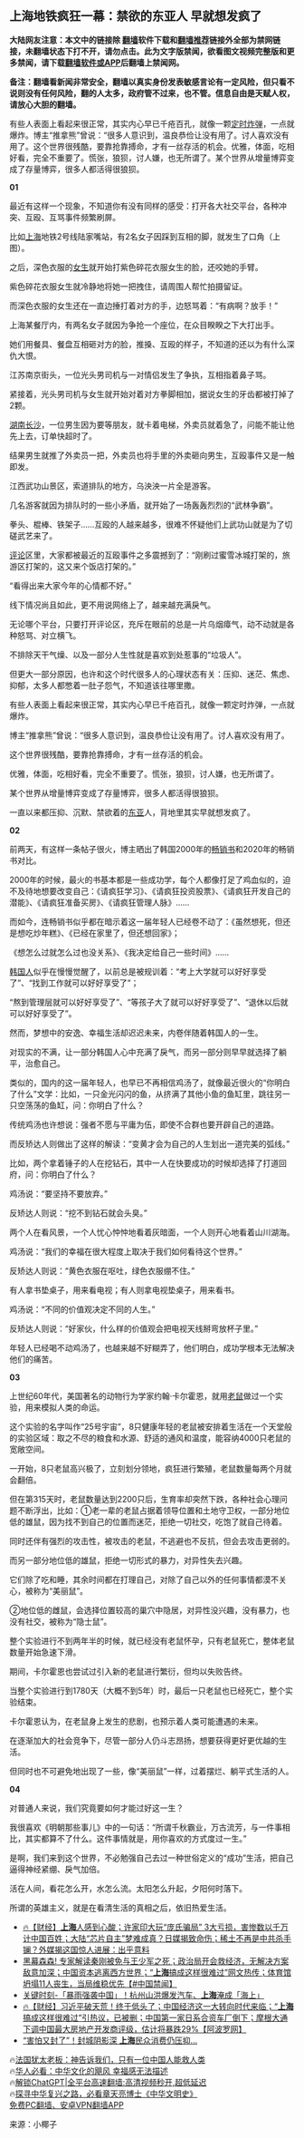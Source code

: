  <!-- 面包屑导航 --> <h2>上海地铁疯狂一幕：禁欲的东亚人 早就想发疯了</h2> <p class="notice"><b>大陆网友注意：本文中的链接除 <a href="https://github.com/bannedbook/fanqiang" >翻墙</a>软件下载和<a href="https://github.com/killgcd/justmysocks/blob/master/README.md">翻墙推荐</a>链接外全部为禁网链接，未翻墙状态下打不开，请勿点击。此为文字版禁闻，欲看图文视频完整版和更多禁闻，请下载<a href="https://github.com/bannedbook/fanqiang">翻墙软件或APP</a>后翻墙上禁闻网。</p><p>备注：翻墙看新闻非常安全，翻墙以真实身份发表敏感言论有一定风险，但只看不说则没有任何风险，翻的人太多，政府管不过来，也不管。信息自由是天赋人权，请放心大胆的翻墙。</b></p>  <div class="entry"> <p id="summary">有些人表面上看起来很正常，其实内心早已千疮百孔，就像一颗<a href="https://www.bannedbook.org/bnews/tag/%E5%AE%9A%E6%97%B6%E7%82%B8%E5%BC%B9/" class="st_tag internal_tag" rel="tag" title="标签 定时炸弹 下的日志">定时炸弹</a>，一点就爆炸。博主“推拿熊”曾说：“很多人意识到，温良恭俭让没有用了。讨人喜欢没有用了。这个世界很残酷，要靠抢靠搏命，才有一丝存活的机会。优雅，体面，吃相好看，完全不重要了。慌张，狼狈，讨人嫌，也无所谓了。某个世界从增量博弈变成了存量博弈，很多人都活得很狼狈。</p> <p id="conimg"><strong>01</strong></p> <p>最近有这样一个现象，不知道你有没有同样的感受：打开各大社交平台，各种冲突、互殴、互骂事件频繁刷屏。</p> <p>比如<a href="https://www.bannedbook.org/bnews/tag/%e4%b8%8a%e6%b5%b7/" class="st_tag internal_tag" rel="tag" title="标签 上海 下的日志">上海</a>地铁2号线陆家嘴站，有2名女子因踩到互相的脚，就发生了口角（上图）。</p> <p>之后，深色衣服的<a href="https://www.bannedbook.org/bnews/tag/%e5%a5%b3%e7%94%9f/" class="st_tag internal_tag" rel="tag" title="标签 女生 下的日志">女生</a>就开始打紫色碎花衣服女生的脸，还咬她的手臂。</p> <p>紫色碎花衣服女生就冷静地将她一把拽住，请周围人帮忙拍摄留证。</p> <p>而深色衣服的女生还在一直边捶打着对方的手，边怒骂着：“有病啊？放手！”</p> <p>上海某餐厅内，有两名女子就因为争抢一个座位，在众目睽睽之下大打出手。</p> <p>她们用餐具、餐盘互相砸对方的脸，推搡、互殴的样子，不知道的还以为有什么深仇大恨。</p> <p>江苏南京街头，一位光头男司机与一对情侣发生了争执，互相指着鼻子骂。</p> <p>紧接着，光头男司机与女生就开始对着对方拳脚相加，据说女生的牙齿都被打掉了2颗。</p> <p><a href="https://www.bannedbook.org/bnews/tag/%e6%b9%96%e5%8d%97%e9%95%bf%e6%b2%99/" class="st_tag internal_tag" rel="tag" title="标签 湖南长沙 下的日志">湖南长沙</a>，一位男生因为要等朋友，就卡着电梯，外卖员就着急了，问能不能让他先上去，订单快超时了。</p> <p>结果男生就推了外卖员一把，外卖员也将手里的外卖砸向男生，互殴事件又是一触即发。</p> <p>江西武功山景区，索道排队的地方，乌泱泱一片全是游客。</p> <p>几名游客就因为排队时的一些小矛盾，就开始了一场轰轰烈烈的“武林争霸”。</p> <p>拳头、棍棒、铁架子&#8230;&#8230;互殴的人越来越多，很难不怀疑他们上武功山就是为了切磋武艺来了。</p> <p><span class='wp_keywordlink_affiliate'><a href="https://www.bannedbook.org/bnews/comments/" title="新闻评论" target="_blank">评论</a></span>区里，大家都被最近的互殴事件之多震撼到了：“刚刷过蜜雪冰城打架的，旅游区打架的，这又来个饭店打架的。”</p> <p>“看得出来大家今年的心情都不好。”</p> <p>线下情况尚且如此，更不用说网络上了，越来越充满戾气。</p> <p>无论哪个平台，只要打开评论区，充斥在眼前的总是一片乌烟瘴气，动不动就是各种怒骂、对立横飞。</p> <p>不排除天干气燥、以及一部分人生性就是喜欢到处惹事的“垃圾人”。</p> <p>但更大一部分原因，也许和这个时代很多人的心理状态有关：压抑、迷茫、焦虑、抑郁，太多人都憋着一肚子怨气，不知道该往哪里撒。</p> <p>有些人表面上看起来很正常，其实内心早已千疮百孔，就像一颗定时炸弹，一点就爆炸。</p> <p>博主“推拿熊”曾说：“很多人意识到，温良恭俭让没有用了。讨人喜欢没有用了。</p> <p>这个世界很残酷，要靠抢靠搏命，才有一丝存活的机会。</p> <p>优雅，体面，吃相好看，完全不重要了。慌张，狼狈，讨人嫌，也无所谓了。</p> <p>某个世界从增量博弈变成了存量博弈，很多人都活得很狼狈。</p> <p>一直以来都压抑、沉默、禁欲着的<a href="https://www.bannedbook.org/bnews/tag/%e4%b8%9c%e4%ba%9a/" class="st_tag internal_tag" rel="tag" title="标签 东亚 下的日志">东亚</a>人，背地里其实早就想发疯了。</p> <p><strong>02</strong></p> <p>前两天，有这样一条帖子很火，博主晒出了韩国2000年的<a href="https://www.bannedbook.org/bnews/tag/%E7%95%85%E9%94%80%E4%B9%A6/" class="st_tag internal_tag" rel="tag" title="标签 畅销书 下的日志">畅销书</a>和2020年的畅销书对比。</p> <p>2000年的时候，最火的书基本都是一些成功学，每个人都像打足了鸡血似的，迫不及待地想要改变自己：《请疯狂学习》、《请疯狂投资股票》、《请疯狂开发自己的潜能》、《请疯狂准备买房》、《请疯狂管理人脉》&#8230;&#8230;</p> <p>而如今，连畅销书似乎都在暗示着这一届年轻人已经卷不动了：《虽然想死，但还是想吃炒年糕》、《已经在家里了，但还想回家》；</p> <p>《想怎么过就怎么过也没关系》、《我决定给自己一些时间》&#8230;&#8230;</p> <p><a href="https://www.bannedbook.org/bnews/tag/%e9%9f%a9%e5%9b%bd%e4%ba%ba/" class="st_tag internal_tag" rel="tag" title="标签 韩国人 下的日志">韩国人</a>似乎在慢慢觉醒了，以前总是被规训着：“考上大学就可以好好享受了”、“找到工作就可以好好享受了”；</p> <p>“熬到管理层就可以好好享受了”、“等孩子大了就可以好好享受了”、“退休以后就可以好好享受了”。</p> <p>然而，梦想中的安逸、幸福生活却迟迟未来，内卷伴随着韩国人的一生。</p>  <p>对现实的不满，让一部分韩国人心中充满了戾气，而另一部分则早早就选择了躺平，治愈自己。</p> <p>类似的，国内的这一届年轻人，也早已不再相信鸡汤了，就像最近很火的“你明白了什么”文学：比如，一只金光闪闪的鱼，从挤满了其他小鱼的鱼缸里，跳往另一只空荡荡的鱼缸，问：你明白了什么？</p> <p>传统鸡汤也许想说：强者不愿与平庸为伍，即使不合群也要开辟自己的道路。</p> <p>而反矫达人则做出了这样的解读：“变黄才会为自己的人生划出一道完美的弧线。”</p> <p>比如，两个拿着锤子的人在挖钻石，其中一人在快要成功的时候却选择了打道回府，问：你明白了什么？</p> <p>鸡汤说：“要坚持不要放弃。”</p> <p>反矫达人则说：“挖不到钻石就会头臭。”</p> <p>两个人在看风景，一个人忧心忡忡地看着灰暗面，一个人则开心地看着山川湖海。</p> <p>鸡汤说：“我们的幸福在很大程度上取决于我们如何看待这个世界。”</p> <p>反矫达人则说：“黄色衣服在呕吐，绿色衣服绷不住。”</p> <p>有人拿书垫桌子，用来看电视；有人则拿电视垫桌子，用来看书。</p> <p>鸡汤说：“不同的价值观决定不同的人生。”</p> <p>反矫达人则说：“好家伙，什么样的价值观会把电视天线掰弯放杯子里。”</p> <p>年轻人已经喝不动鸡汤了，也越来越不好糊弄了，他们明白，成功学根本无法解决他们的痛苦。</p> <p><strong>03</strong></p> <p>上世纪60年代，美国著名的动物行为学家约翰·卡尔霍恩，就用<a href="https://www.bannedbook.org/bnews/tag/%e8%80%81%e9%bc%a0/" class="st_tag internal_tag" rel="tag" title="标签 老鼠 下的日志">老鼠</a>做过一个实验，用来模拟人类的命运。</p> <p>这个实验的名字叫作“25号宇宙”，8只健康年轻的老鼠被安排着生活在一个天堂般的实验区域：取之不尽的粮食和水源、舒适的通风和温度，能容纳4000只老鼠的宽敞空间。</p> <p>一开始，8只老鼠高兴极了，立刻划分领地，疯狂进行繁殖，老鼠数量每两个月就会翻倍。</p>  <p>但在第315天时，老鼠数量达到2200只后，生育率却突然下跌，各种社会心理问题不断浮出，比如：①老一辈的老鼠占据着领导位置和土地守卫权，一部分地位低的雄鼠，因为找不到自己的位置而迷茫，拒绝一切社交，吃饱了就自己待着。</p> <p>同时还伴有强烈的攻击性，被攻击的老鼠，不逃避也不反抗，但会去攻击更弱的。</p> <p>而另一部分地位低的雄鼠，拒绝一切形式的暴力，对异性失去兴趣。</p> <p>它们除了吃和睡，其余时间都在打理自己，对除了自己以外的任何事情都漠不关心，被称为“美丽鼠”。</p> <p>②地位低的雌鼠，会选择位置较高的巢穴中隐居，对异性没兴趣，没有暴力，也没有社交，被称为“隐士鼠”。</p> <p>整个实验进行不到两年半的时候，就已经没有老鼠怀孕，只有老鼠死亡，整体老鼠数量开始急速下滑。</p> <p>期间，卡尔霍恩也尝试过引入新的老鼠进行繁衍，但均以失败告终。</p> <p>当整个实验进行到1780天（大概不到5年）时，最后一只老鼠也已经死亡，整个实验结束。</p> <p>卡尔霍恩认为，在老鼠身上发生的悲剧，也预示着人类可能遭遇的未来。</p> <p>在逐渐加大的社会竞争下，尽管一部分人仍斗志昂扬，想要获得更好更优越的生活。</p> <p>但同时也不可避免地出现了一些，像“美丽鼠”一样，过着摆烂、躺平式生活的人。</p> <p><strong>04</strong></p> <p>对普通人来说，我们究竟要如何才能过好这一生？</p> <p>我很喜欢《明朝那些事儿》中的一句话：“所谓千秋霸业，万古流芳，与一件事相比，其实都算不了什么。这件事情就是，用你喜欢的方式度过一生。”</p> <p>是啊，我们来到这个世界，不必勉强自己去过一种世俗定义的“成功”生活，把自己逼得神经紧绷、戾气加倍。</p> <p>活在人间，看花怎么开，水怎么流。太阳怎么升起，夕阳何时落下。</p> <p>所谓的英雄主义，就是在看清生活的真相之后，依旧热爱生活。</p> <!--<div id="taboola-mid-1"></div>--><ul class='op-related-articles' title='相关阅读'> <li><a href='https://www.bannedbook.org/bnews/bannedvideo/20230726/1912351.html' target='_blank'>🔥【财经】<b>上海</b>人感到心酸；许家印大玩“庞氏骗局” 3大亏损，害惨数以千万计中国百姓；大陆“芯片自主”梦难成真？日媒揭致命伤；稀土不再是中共杀手镧？外媒揭这国惊人进展：出乎意料</a></li> <li><a href='https://www.bannedbook.org/bnews/bannedvideo/20230726/1912294.html' target='_blank'>黑幕森森! 专家解读秦刚被免与王少军之死；政治局开会救经济，无解决方案敌意加深；中国资本逃离西方世界；“<b>上海</b>搞成这样很难过”网文热传；体育馆坍塌11人丧生，当局维稳优先【#中国禁闻】</a></li> <li><a href='https://www.bannedbook.org/bnews/taiwannews/20230725/1912153.html' target='_blank'>关键时刻-「暴雨强袭中国」！杭州山洪爆发汽车、<b>上海</b>淹成「海上」</a></li> <li><a href='https://www.bannedbook.org/bnews/bannedvideo/20230725/1912136.html' target='_blank'>🔥【财经】习近平破天荒！终于低头了；中国经济这一大转向时代来临；“<b>上海</b>搞成这样很难过”引热议，已被删；中国第一家日系合资车厂倒下；摩根大通下调中国最大房地产开发商评级，估计将暴跌29%【阿波罗网】</a></li> <li><a href='https://www.bannedbook.org/bnews/cnnews/20230725/1912021.html' target='_blank'>“害怕又封了”！封城阴影深 <b>上海</b>民众消费仍压抑…</a></li> </ul> <p class="texttj"> 🔥<a href="https://www.bannedbook.org/bnews/ssgc/20230219/1850782.html" target="_blank">法国犹太老板：神告诉我们，只有一位中国人能救人类</a><br/> 🔥<a href="https://www.bannedbook.org/bnews/comments/20220220/1694796.html" target="_blank">华人必看：中华文化的飓风 幸福感无法描述</a><br/> 🔥<a href="https://github.com/bannedbook/fanqiang/wiki/V2ray%E6%9C%BA%E5%9C%BA" target="_blank">解锁ChatGPT|全平台高速翻墙:高清视频秒开,超低延迟</a><br/> 🔥<a href="https://www.bannedbook.org/bnews/comments/20220808/1768773.html" target="_blank">探寻中华复兴之路，必看章天亮博士《中华文明史》</a><br/> <a href="https://github.com/bannedbook/fanqiang/wiki/%E7%A6%81%E9%97%BB%E7%BD%91%E5%AE%89%E5%8D%93%E7%BF%BB%E5%A2%99%E6%96%B0%E9%97%BBAPP" target="_blank">免费PC翻墙、安卓VPN翻墙APP</a><br/> </p> <p class="src-info">来源：小椰子 </p><a name='sharetosocial'></a> <div style="margin-bottom:5px;padding-bottom:5px;clear:both"> <div id="archive-pix-1" class="banner-ads"> <!-- AuctionX Display platform tag START --> <div id="27602x728x90x621x_ADSLOT1" clicktrack="%%CLICK_URL_ESC%%"></div>  <!-- AuctionX Display platform tag END --> </div> <div id="archive-pix-2" class="banner-ads"> <!-- AuctionX Display platform tag START --> <div id="27556x300x250x621x_ADSLOT1" clicktrack="%%CLICK_URL_ESC%%" style="margin:0 auto;text-align:center"></div>  <!-- AuctionX Display platform tag END --> </div> </div>  <div id="archive-pix-1" class="banner-ads"> <!-- AuctionX Display platform tag START --> <div id="27603x728x90x621x_ADSLOT1" clicktrack="%%CLICK_URL_ESC%%"></div>  <!-- AuctionX Display platform tag END --> </div> </div><!--END ENTRY--> 